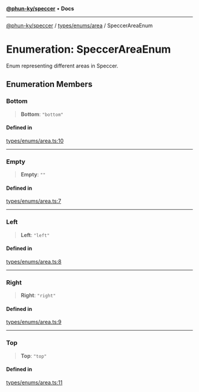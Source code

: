[**@phun-ky/speccer**](../../../../README.md) • **Docs**

***

[@phun-ky/speccer](../../../../README.md) / [types/enums/area](../README.md) / SpeccerAreaEnum

# Enumeration: SpeccerAreaEnum

Enum representing different areas in Speccer.

## Enumeration Members

### Bottom

> **Bottom**: `"bottom"`

#### Defined in

[types/enums/area.ts:10](https://github.com/phun-ky/speccer/blob/main/src/types/enums/area.ts#L10)

***

### Empty

> **Empty**: `""`

#### Defined in

[types/enums/area.ts:7](https://github.com/phun-ky/speccer/blob/main/src/types/enums/area.ts#L7)

***

### Left

> **Left**: `"left"`

#### Defined in

[types/enums/area.ts:8](https://github.com/phun-ky/speccer/blob/main/src/types/enums/area.ts#L8)

***

### Right

> **Right**: `"right"`

#### Defined in

[types/enums/area.ts:9](https://github.com/phun-ky/speccer/blob/main/src/types/enums/area.ts#L9)

***

### Top

> **Top**: `"top"`

#### Defined in

[types/enums/area.ts:11](https://github.com/phun-ky/speccer/blob/main/src/types/enums/area.ts#L11)
